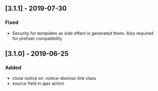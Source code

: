 ## [3.1.1] - 2019-07-30
### Fixed
- Security for templates as side effect is generated there. Also required for prefixer compatibility

## [3.1.0] - 2019-06-25
### Added
- close notice on .notice-dismiss-link class
- source field in ajax action
